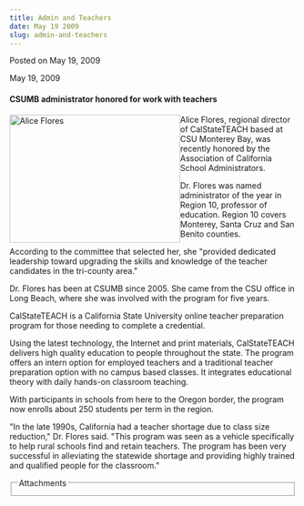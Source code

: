 ```yaml
---
title: Admin and Teachers
date: May 19 2009
slug: admin-and-teachers
---
```


 



<span class="date">Posted on May 19, 2009    </span>
<p>May 19, 2009</p>
<h4>CSUMB administrator honored for work with teachers</h4>
<p>A<img alt="Alice Flores" height="225" src="https://news.csumb.edu/sites/default/files/65/igx_migrate/images/flores.alice.JPG" style="float:left" width="300">lice Flores, regional director of
CalStateTEACH based at CSU Monterey Bay, was recently honored by
the Association of California School Administrators.</img></p>
<p>Dr. Flores was named administrator of the year in Region 10,
professor of education. Region 10 covers Monterey, Santa Cruz and
San Benito counties.</p>
<p>According to the committee that selected her, she &quot;provided
dedicated leadership toward upgrading the skills and knowledge of
the teacher candidates in the tri-county area.&quot;</p>
<p>Dr. Flores has been at CSUMB since 2005. She came from the CSU
office in Long Beach, where she was involved with the program for
five years.</p>
<p>CalStateTEACH is a California State University online teacher
preparation program for those needing to complete a credential.</p>
<p>Using the latest technology, the Internet and print materials,
CalStateTEACH delivers high quality education to people throughout
the state. The program offers an intern option for employed
teachers and a traditional teacher preparation option with no
campus based classes. It integrates educational theory with daily
hands-on classroom teaching.</p>
<p>With participants in schools from here to the Oregon border, the
program now enrolls about 250 students per term in the region.</p>
<p>&quot;In the late 1990s, California had a teacher shortage due to
class size reduction,&quot; Dr. Flores said. &quot;This program was seen as a
vehicle specifically to help rural schools find and retain
teachers. The program has been very successful in alleviating the
statewide shortage and providing highly trained and qualified
people for the classroom.&quot;</p>
<fieldset class="fieldgroup group-attachments">
<legend>Attachments</legend>
<div class="field field-type-emvideo field-field-attach-video">
<div class="field-items">
<div class="field-item odd">
<div class="emvideo emvideo-video emvideo-"/>
</div>
</div>
</div>
</fieldset>





```
